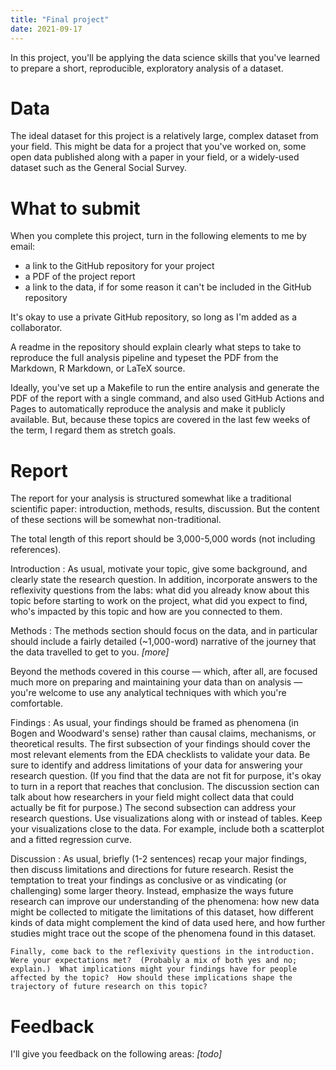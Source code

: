 ```yaml
---
title: "Final project"
date: 2021-09-17
---
```


In this project, you'll be applying the data science skills that you've learned to prepare a short, reproducible, exploratory analysis of a dataset.  

# Data #

The ideal dataset for this project is a relatively large, complex dataset from your field.  This might be data for a project that you've worked on, some open data published along with a paper in your field, or a widely-used dataset such as the General Social Survey.  


# What to submit #

When you complete this project, turn in the following elements to me by email:  

- a link to the GitHub repository for your project
- a PDF of the project report
- a link to the data, if for some reason it can't be included in the GitHub repository

It's okay to use a private GitHub repository, so long as I'm added as a collaborator.  

A readme in the repository should explain clearly what steps to take to reproduce the full analysis pipeline and typeset the PDF from the Markdown, R Markdown, or LaTeX source. 

Ideally, you've set up a Makefile to run the entire analysis and generate the PDF of the report with a single command, and also used GitHub Actions and Pages to automatically reproduce the analysis and make it publicly available.  But, because these topics are covered in the last few weeks of the term, I regard them as stretch goals.  


# Report #

The report for your analysis is structured somewhat like a traditional scientific paper:  introduction, methods, results, discussion.  But the content of these sections will be somewhat non-traditional.  

The total length of this report should be 3,000-5,000 words (not including references). 

Introduction
: As usual, motivate your topic, give some background, and clearly state the research question.  In addition, incorporate answers to the reflexivity questions from the labs:  what did you already know about this topic before starting to work on the project, what did you expect to find, who's impacted by this topic and how are you connected to them.  

Methods
: The methods section should focus on the data, and in particular should include a fairly detailed (~1,000-word) narrative of the journey that the data travelled to get to you.  *[more]*  

Beyond the methods covered in this course — which, after all, are focused much more on preparing and maintaining your data than on analysis — you're welcome to use any analytical techniques with which you're comfortable.  

Findings
: As usual, your findings should be framed as phenomena (in Bogen and Woodward's sense) rather than causal claims, mechanisms, or theoretical results.  The first subsection of your findings should cover the most relevant elements from the EDA checklists to validate your data.  Be sure to identify and address limitations of your data for answering your research question.  (If you find that the data are not fit for purpose, it's okay to turn in a report that reaches that conclusion.  The discussion section can talk about how researchers in your field might collect data that could actually be fit for purpose.)  The second subsection can address your research questions.  Use visualizations along with or instead of tables.  Keep your visualizations close to the data.  For example, include both a scatterplot and a fitted regression curve.  

Discussion
: As usual, briefly (1-2 sentences) recap your major findings, then discuss limitations and directions for future research.  Resist the temptation to treat your findings as conclusive or as vindicating (or challenging) some larger theory.  Instead, emphasize the ways future research can improve our understanding of the phenomena:  how new data might be collected to mitigate the limitations of this dataset, how different kinds of data might complement the kind of data used here, and how further studies might trace out the scope of the phenomena found in this dataset.  

	Finally, come back to the reflexivity questions in the introduction.  Were your expectations met?  (Probably a mix of both yes and no; explain.)  What implications might your findings have for people affected by the topic?  How should these implications shape the trajectory of future research on this topic?  


# Feedback #

I'll give you feedback on the following areas: *[todo]*

